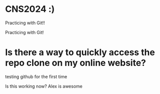# CNS2024 :)

Practicing with Git!!

Practicing with Git!

# Is there a way to quickly access the repo clone on my online website?

testing github for the first time

Is this working now?  Alex is awesome
